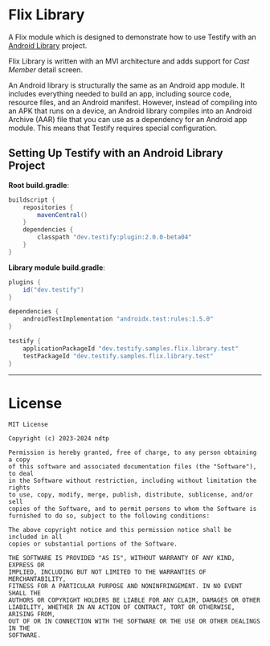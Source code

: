 # Flix Library

A Flix module which is designed to demonstrate how to use Testify with an [Android Library](https://developer.android.com/studio/projects/android-library) project.

Flix Library is written with an MVI architecture and adds support for _Cast Member_ detail screen.

An Android library is structurally the same as an Android app module. It includes everything needed to build an app, including source code, resource files, and an Android manifest. However, instead of compiling into an APK that runs on a device, an Android library compiles into an Android Archive (AAR) file that you can use as a dependency for an Android app module. This means that Testify requires special configuration.

## Setting Up Testify with an Android Library Project

**Root build.gradle**:
```groovy
buildscript {
    repositories {
        mavenCentral()
    }
    dependencies {
        classpath "dev.testify:plugin:2.0.0-beta04"
    }
}
```

**Library module build.gradle**:
```groovy
plugins {
    id("dev.testify")
}

dependencies {
    androidTestImplementation "androidx.test:rules:1.5.0"
}

testify {
    applicationPackageId "dev.testify.samples.flix.library.test"
    testPackageId "dev.testify.samples.flix.library.test"
}

```

---

# License

    MIT License
    
    Copyright (c) 2023-2024 ndtp
    
    Permission is hereby granted, free of charge, to any person obtaining a copy
    of this software and associated documentation files (the "Software"), to deal
    in the Software without restriction, including without limitation the rights
    to use, copy, modify, merge, publish, distribute, sublicense, and/or sell
    copies of the Software, and to permit persons to whom the Software is
    furnished to do so, subject to the following conditions:
    
    The above copyright notice and this permission notice shall be included in all
    copies or substantial portions of the Software.
    
    THE SOFTWARE IS PROVIDED "AS IS", WITHOUT WARRANTY OF ANY KIND, EXPRESS OR
    IMPLIED, INCLUDING BUT NOT LIMITED TO THE WARRANTIES OF MERCHANTABILITY,
    FITNESS FOR A PARTICULAR PURPOSE AND NONINFRINGEMENT. IN NO EVENT SHALL THE
    AUTHORS OR COPYRIGHT HOLDERS BE LIABLE FOR ANY CLAIM, DAMAGES OR OTHER
    LIABILITY, WHETHER IN AN ACTION OF CONTRACT, TORT OR OTHERWISE, ARISING FROM,
    OUT OF OR IN CONNECTION WITH THE SOFTWARE OR THE USE OR OTHER DEALINGS IN THE
    SOFTWARE.
